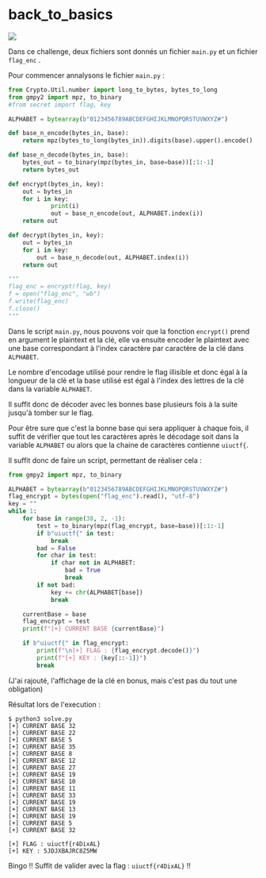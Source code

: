# back_to_basics

![](https://i.imgur.com/58CC9k7.png)

Dans ce challenge, deux fichiers sont donnés un fichier ``main.py`` et un fichier ``flag_enc`` . 

Pour commencer annalysons le fichier ``main.py`` :

```python
from Crypto.Util.number import long_to_bytes, bytes_to_long
from gmpy2 import mpz, to_binary
#from secret import flag, key

ALPHABET = bytearray(b"0123456789ABCDEFGHIJKLMNOPQRSTUVWXYZ#")

def base_n_encode(bytes_in, base):
    return mpz(bytes_to_long(bytes_in)).digits(base).upper().encode()

def base_n_decode(bytes_in, base):
    bytes_out = to_binary(mpz(bytes_in, base=base))[:1:-1]
    return bytes_out

def encrypt(bytes_in, key):
    out = bytes_in
    for i in key:
            print(i)
            out = base_n_encode(out, ALPHABET.index(i))
    return out

def decrypt(bytes_in, key):
    out = bytes_in
    for i in key:
        out = base_n_decode(out, ALPHABET.index(i))
    return out

"""
flag_enc = encrypt(flag, key)
f = open("flag_enc", "wb")
f.write(flag_enc)
f.close()
"""
```

Dans le script ``main.py``, nous pouvons voir que la fonction ``encrypt()`` prend en argument le plaintext et la clé, elle va ensuite encoder le plaintext avec une base correspondant à l'index caractère par caractère de la clé dans ``ALPHABET``.

Le nombre d'encodage utilisé pour rendre le flag illisible et donc égal à la longueur de la clé et la base utilisé est égal à l'index des lettres de la clé dans la variable ``ALPHABET``.

Il suffit donc de décoder avec les bonnes base plusieurs fois à la suite jusqu'à tomber sur le flag.

Pour être sure que c'est la bonne base qui sera appliquer à chaque fois, il suffit de vérifier que tout les caractères après le décodage soit dans la variable `ALPHABET` ou alors que la chaine de caractères contienne ``uiuctf{``.

Il suffit donc de faire un script, permettant de réaliser cela : 

```python
from gmpy2 import mpz, to_binary

ALPHABET = bytearray(b"0123456789ABCDEFGHIJKLMNOPQRSTUVWXYZ#")
flag_encrypt = bytes(open("flag_enc").read(), "utf-8")
key = ""
while 1:
    for base in range(38, 2, -1):
        test = to_binary(mpz(flag_encrypt, base=base))[:1:-1]
        if b"uiuctf{" in test:
            break
        bad = False
        for char in test:
            if char not in ALPHABET:
                bad = True
                break
        if not bad:
            key += chr(ALPHABET[base])
            break

    currentBase = base
    flag_encrypt = test
    print(f"[+] CURRENT BASE {currentBase}")

    if b"uiuctf{" in flag_encrypt:
        print(f"\n[+] FLAG : {flag_encrypt.decode()}")
        print(f"[+] KEY : {key[::-1]}")
        break
```

(J'ai rajouté, l'affichage de la clé en bonus, mais c'est pas du tout une obligation)

Résultat lors de l'execution : 

```
$ python3 solve.py
[+] CURRENT BASE 32
[+] CURRENT BASE 22
[+] CURRENT BASE 5
[+] CURRENT BASE 35
[+] CURRENT BASE 8
[+] CURRENT BASE 12
[+] CURRENT BASE 27
[+] CURRENT BASE 19
[+] CURRENT BASE 10
[+] CURRENT BASE 11
[+] CURRENT BASE 33
[+] CURRENT BASE 19
[+] CURRENT BASE 13
[+] CURRENT BASE 19
[+] CURRENT BASE 5
[+] CURRENT BASE 32

[+] FLAG : uiuctf{r4DixAL}
[+] KEY : 5JDJXBAJRC8Z5MW
```

Bingo !! Suffit de valider avec la flag : ``uiuctf{r4DixAL}`` !!
